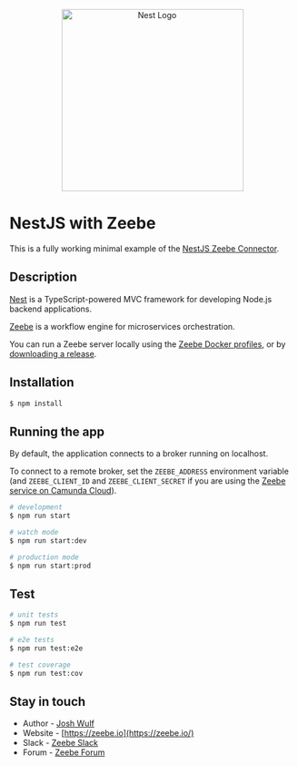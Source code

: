<p align="center">
  <a href="http://nestjs.com/" target="blank"><img src="https://nestjs.com/img/logo_text.svg" width="320" alt="Nest Logo" /></a>
</p>

# NestJS with Zeebe

This is a fully working minimal example of the [NestJS Zeebe Connector](https://github.com/pay-k/nestjs-zeebe).

## Description

[Nest](https://github.com/nestjs/nest) is a TypeScript-powered MVC framework for developing Node.js backend applications.

[Zeebe](https://zeebe.io) is a workflow engine for microservices orchestration.

You can run a Zeebe server locally using the [Zeebe Docker profiles](https://github.com/zeebe-io/zeebe-docker-compose), or by [downloading a release](https://github.com/zeebe-io/zeebe/releases).

## Installation

```bash
$ npm install
```

## Running the app

By default, the application connects to a broker running on localhost. 

To connect to a remote broker, set the `ZEEBE_ADDRESS` environment variable (and `ZEEBE_CLIENT_ID` and `ZEEBE_CLIENT_SECRET` if you are using the [Zeebe service on Camunda Cloud](https://zeebe.io/cloud/)).

```bash
# development
$ npm run start

# watch mode
$ npm run start:dev

# production mode
$ npm run start:prod
```

## Test

```bash
# unit tests
$ npm run test

# e2e tests
$ npm run test:e2e

# test coverage
$ npm run test:cov
```

## Stay in touch

- Author - [Josh Wulf](https://www.twitter.com/sitapati)
- Website - [https://zeebe.io](https://zeebe.io/)
- Slack - [Zeebe Slack](https://zeebe-slack-invite.herokuapp.com/)
- Forum - [Zeebe Forum](https://forum.zeebe.io/)